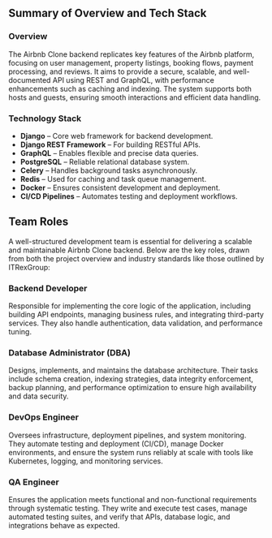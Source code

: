 ## Summary of Overview and Tech Stack

### Overview

The Airbnb Clone backend replicates key features of the Airbnb platform, focusing on user management, property listings, booking flows, payment processing, and reviews. It aims to provide a secure, scalable, and well-documented API using REST and GraphQL, with performance enhancements such as caching and indexing. The system supports both hosts and guests, ensuring smooth interactions and efficient data handling.

### Technology Stack

* **Django** – Core web framework for backend development.
* **Django REST Framework** – For building RESTful APIs.
* **GraphQL** – Enables flexible and precise data queries.
* **PostgreSQL** – Reliable relational database system.
* **Celery** – Handles background tasks asynchronously.
* **Redis** – Used for caching and task queue management.
* **Docker** – Ensures consistent development and deployment.
* **CI/CD Pipelines** – Automates testing and deployment workflows.


## Team Roles

A well-structured development team is essential for delivering a scalable and maintainable Airbnb Clone backend. Below are the key roles, drawn from both the project overview and industry standards like those outlined by ITRexGroup:

### Backend Developer

Responsible for implementing the core logic of the application, including building API endpoints, managing business rules, and integrating third-party services. They also handle authentication, data validation, and performance tuning.

### Database Administrator (DBA)

Designs, implements, and maintains the database architecture. Their tasks include schema creation, indexing strategies, data integrity enforcement, backup planning, and performance optimization to ensure high availability and data security.

### DevOps Engineer

Oversees infrastructure, deployment pipelines, and system monitoring. They automate testing and deployment (CI/CD), manage Docker environments, and ensure the system runs reliably at scale with tools like Kubernetes, logging, and monitoring services.

### QA Engineer

Ensures the application meets functional and non-functional requirements through systematic testing. They write and execute test cases, manage automated testing suites, and verify that APIs, database logic, and integrations behave as expected.

